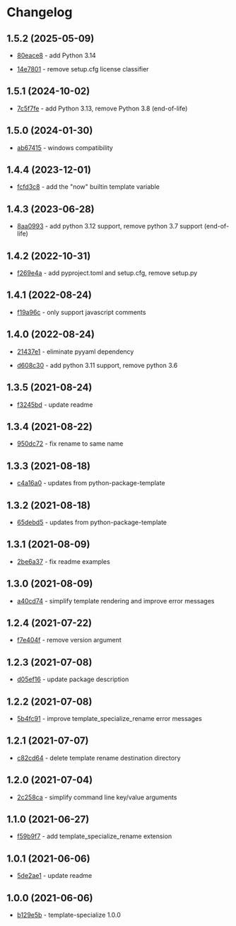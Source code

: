 # Changelog

## 1.5.2 (2025-05-09)

- [80eace8](https://github.com/craigahobbs/template-specialize/commit/80eace8) - add Python 3.14

- [14e7801](https://github.com/craigahobbs/template-specialize/commit/14e7801) - remove setup.cfg license classifier

## 1.5.1 (2024-10-02)

- [7c5f7fe](https://github.com/craigahobbs/template-specialize/commit/7c5f7fe) - add Python 3.13, remove Python 3.8 \(end-of-life\)

## 1.5.0 (2024-01-30)

- [ab67415](https://github.com/craigahobbs/template-specialize/commit/ab67415) - windows compatibility

## 1.4.4 (2023-12-01)

- [fcfd3c8](https://github.com/craigahobbs/template-specialize/commit/fcfd3c8) - add the "now" builtin template variable

## 1.4.3 (2023-06-28)

- [8aa0993](https://github.com/craigahobbs/template-specialize/commit/8aa0993) - add python 3.12 support, remove python 3.7 support \(end-of-life\)

## 1.4.2 (2022-10-31)

- [f269e4a](https://github.com/craigahobbs/template-specialize/commit/f269e4a) - add pyproject.toml and setup.cfg, remove setup.py

## 1.4.1 (2022-08-24)

- [f19a96c](https://github.com/craigahobbs/template-specialize/commit/f19a96c) - only support javascript comments

## 1.4.0 (2022-08-24)

- [21437e1](https://github.com/craigahobbs/template-specialize/commit/21437e1) - eliminate pyyaml dependency

- [d608c30](https://github.com/craigahobbs/template-specialize/commit/d608c30) - add python 3.11 support, remove python 3.6

## 1.3.5 (2021-08-24)

- [f3245bd](https://github.com/craigahobbs/template-specialize/commit/f3245bd) - update readme

## 1.3.4 (2021-08-22)

- [950dc72](https://github.com/craigahobbs/template-specialize/commit/950dc72) - fix rename to same name

## 1.3.3 (2021-08-18)

- [c4a16a0](https://github.com/craigahobbs/template-specialize/commit/c4a16a0) - updates from python-package-template

## 1.3.2 (2021-08-18)

- [65debd5](https://github.com/craigahobbs/template-specialize/commit/65debd5) - updates from python-package-template

## 1.3.1 (2021-08-09)

- [2be6a37](https://github.com/craigahobbs/template-specialize/commit/2be6a37) - fix readme examples

## 1.3.0 (2021-08-09)

- [a40cd74](https://github.com/craigahobbs/template-specialize/commit/a40cd74) - simplify template rendering and improve error messages

## 1.2.4 (2021-07-22)

- [f7e404f](https://github.com/craigahobbs/template-specialize/commit/f7e404f) - remove version argument

## 1.2.3 (2021-07-08)

- [d05ef16](https://github.com/craigahobbs/template-specialize/commit/d05ef16) - update package description

## 1.2.2 (2021-07-08)

- [5b4fc91](https://github.com/craigahobbs/template-specialize/commit/5b4fc91) - improve template_specialize_rename error messages

## 1.2.1 (2021-07-07)

- [c82cd64](https://github.com/craigahobbs/template-specialize/commit/c82cd64) - delete template rename destination directory

## 1.2.0 (2021-07-04)

- [2c258ca](https://github.com/craigahobbs/template-specialize/commit/2c258ca) - simplify command line key/value arguments

## 1.1.0 (2021-06-27)

- [f59b9f7](https://github.com/craigahobbs/template-specialize/commit/f59b9f7) - add template_specialize_rename extension

## 1.0.1 (2021-06-06)

- [5de2ae1](https://github.com/craigahobbs/template-specialize/commit/5de2ae1) - update readme

## 1.0.0 (2021-06-06)

- [b129e5b](https://github.com/craigahobbs/template-specialize/commit/b129e5b) - template-specialize 1.0.0
